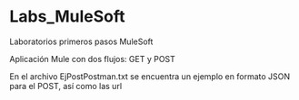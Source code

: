 # Labs_MuleSoft
Laboratorios primeros pasos MuleSoft

Aplicación Mule con dos flujos: GET y POST


En el archivo EjPostPostman.txt se encuentra un ejemplo en formato JSON para el POST, así como las url 

